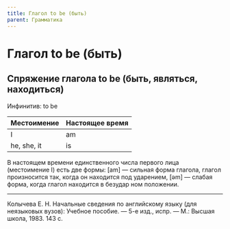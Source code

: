 ```yaml
---
title: Глагол to be (быть)
parent: Грамматика
---
```


# Глагол to be (быть)

## Спряжение глагола to be (быть, являться, находиться)

Инфинитив: to be

| Местоимение | Настоящее время |
|-------------|-----------------|
| I           | am              |
| he, she, it | is              |

В настоящем времени единственного числа первого лица (местоимение I)
есть две формы: [am] — сильная форма глагола, глагол произносится так,
когда он находится под ударением, [əm] — слабая форма, когда глагол
находится в безудар ном положении.

---

Колычева Е. Н.  Начальные сведения по английскому языку (для
неязыковых вузов): Учебное пособие. — 5-е изд., испр. — М.: Высшая
школа, 1983. 143 с.
  
